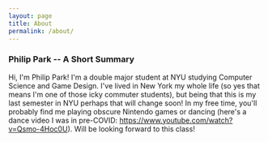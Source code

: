 ```yaml
---
layout: page
title: About
permalink: /about/
---
```


### Philip Park -- A Short Summary

Hi, I'm Philip Park! I'm a double major student at NYU studying Computer Science and Game Design. I've lived in New York my whole life (so yes that means I'm one of those icky commuter students), but being that this is my last semester in NYU perhaps that will change soon! In my free time, you'll probably find me playing obscure Nintendo games or dancing (here's a dance video I was in pre-COVID: https://www.youtube.com/watch?v=Qsmo-4Hoc0U). Will be looking forward to this class! 